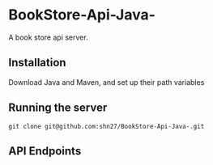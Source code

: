 # BookStore-Api-Java-
A book store api server.

**Installation**
-----------------------------------------------------------------
Download Java and Maven, and set up their path variables

**Running the server**
-----------------------------------------------------------------
```git clone git@github.com:shn27/BookStore-Api-Java-.git```


**API Endpoints**
-----------------------------------------------------------------

